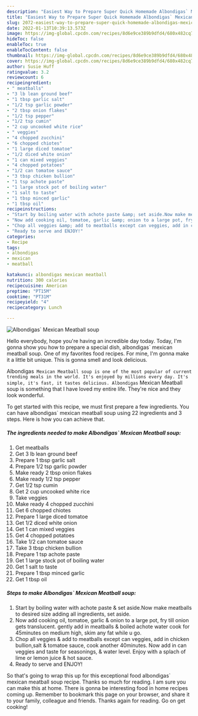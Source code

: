 ```yaml
---
description: "Easiest Way to Prepare Super Quick Homemade Albondigas` Mexican Meatball soup"
title: "Easiest Way to Prepare Super Quick Homemade Albondigas` Mexican Meatball soup"
slug: 2072-easiest-way-to-prepare-super-quick-homemade-albondigas-mexican-meatball-soup
date: 2022-01-13T10:39:13.573Z
image: https://img-global.cpcdn.com/recipes/8d6e9ce389b9dfd4/680x482cq70/albondigas-mexican-meatball-soup-recipe-main-photo.jpg
hideToc: false
enableToc: true
enableTocContent: false
thumbnail: https://img-global.cpcdn.com/recipes/8d6e9ce389b9dfd4/680x482cq70/albondigas-mexican-meatball-soup-recipe-main-photo.jpg
cover: https://img-global.cpcdn.com/recipes/8d6e9ce389b9dfd4/680x482cq70/albondigas-mexican-meatball-soup-recipe-main-photo.jpg
author: Susie Huff
ratingvalue: 3.2
reviewcount: 6
recipeingredient:
- " meatballs"
- "3 lb lean ground beef"
- "1 tbsp garlic salt"
- "1/2 tsp garlic powder"
- "2 tbsp onion flakes"
- "1/2 tsp pepper"
- "1/2 tsp cumin"
- "2 cup uncooked white rice"
- " veggies"
- "4 chopped zucchini"
- "6 chopped chiotes"
- "1 large diced tomatoe"
- "1/2 diced white onion"
- "1 can mixed veggies"
- "4 chopped potatoes"
- "1/2 can tomatoe sauce"
- "3 tbsp chicken bullion"
- "1 tsp achote paste"
- "1 large stock pot of boiling water"
- "1 salt to taste"
- "1 tbsp minced garlic"
- "1 tbsp oil"
recipeinstructions:
- "Start by boiling water with achote paste &amp; set aside.Now make meatballs to desired size adding all ingredients, set aside."
- "Now add cooking oil, tomatoe, garlic &amp; onion to a large pot, fry till onion gets translucent. gently add in meatballs &amp; boiled achote water cook for 45minutes on medium high, skim any fat while u go."
- "Chop all veggies &amp; add to meatballs except can veggies, add in chicken bullion,salt &amp; tomatoe sauce, cook another 40minutes. Now add in can veggies and taste for seasonings, &amp; water level. Enjoy with a splach of lime or lemon juice &amp; hot sauce."
- "Ready to serve and ENJOY!"
categories:
- Recipe
tags:
- albondigas
- mexican
- meatball

katakunci: albondigas mexican meatball 
nutrition: 300 calories
recipecuisine: American
preptime: "PT15M"
cooktime: "PT31M"
recipeyield: "4"
recipecategory: Lunch

---
```



![Albondigas` Mexican Meatball soup](https://img-global.cpcdn.com/recipes/8d6e9ce389b9dfd4/680x482cq70/albondigas-mexican-meatball-soup-recipe-main-photo.jpg)

Hello everybody, hope you're having an incredible day today. Today, I'm gonna show you how to prepare a special dish, albondigas` mexican meatball soup. One of my favorites food recipes. For mine, I'm gonna make it a little bit unique. This is gonna smell and look delicious.



Albondigas` Mexican Meatball soup is one of the most popular of current trending meals in the world. It's enjoyed by millions every day. It's simple, it's fast, it tastes delicious. Albondigas` Mexican Meatball soup is something that I have loved my entire life. They're nice and they look wonderful.


To get started with this recipe, we must first prepare a few ingredients. You can have albondigas` mexican meatball soup using 22 ingredients and 3 steps. Here is how you can achieve that.

<!--inarticleads1-->

##### The ingredients needed to make Albondigas` Mexican Meatball soup:

1. Get  meatballs
1. Get 3 lb lean ground beef
1. Prepare 1 tbsp garlic salt
1. Prepare 1/2 tsp garlic powder
1. Make ready 2 tbsp onion flakes
1. Make ready 1/2 tsp pepper
1. Get 1/2 tsp cumin
1. Get 2 cup uncooked white rice
1. Take  veggies
1. Make ready 4 chopped zucchini
1. Get 6 chopped chiotes
1. Prepare 1 large diced tomatoe
1. Get 1/2 diced white onion
1. Get 1 can mixed veggies
1. Get 4 chopped potatoes
1. Take 1/2 can tomatoe sauce
1. Take 3 tbsp chicken bullion
1. Prepare 1 tsp achote paste
1. Get 1 large stock pot of boiling water
1. Get 1 salt to taste
1. Prepare 1 tbsp minced garlic
1. Get 1 tbsp oil




<!--inarticleads2-->

##### Steps to make Albondigas` Mexican Meatball soup:

1. Start by boiling water with achote paste &amp; set aside.Now make meatballs to desired size adding all ingredients, set aside.
1. Now add cooking oil, tomatoe, garlic &amp; onion to a large pot, fry till onion gets translucent. gently add in meatballs &amp; boiled achote water cook for 45minutes on medium high, skim any fat while u go.
1. Chop all veggies &amp; add to meatballs except can veggies, add in chicken bullion,salt &amp; tomatoe sauce, cook another 40minutes. Now add in can veggies and taste for seasonings, &amp; water level. Enjoy with a splach of lime or lemon juice &amp; hot sauce.
1. Ready to serve and ENJOY!



So that's going to wrap this up for this exceptional food albondigas` mexican meatball soup recipe. Thanks so much for reading. I am sure you can make this at home. There is gonna be interesting food in home recipes coming up. Remember to bookmark this page on your browser, and share it to your family, colleague and friends. Thanks again for reading. Go on get cooking!
